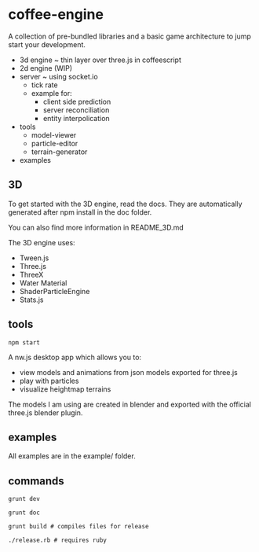 coffee-engine
=============

A collection of pre-bundled libraries and a basic game architecture to jump start
your development.

* 3d engine ~ thin layer over three.js in coffeescript
* 2d engine (WIP)
* server ~ using socket.io
  * tick rate
  * example for:
    * client side prediction
    * server reconciliation
    * entity interpolication
* tools
  - model-viewer
  - particle-editor
  - terrain-generator
* examples

3D
--

To get started with the 3D engine, read the docs. They are automatically generated
after npm install in the doc folder.

You can also find more information in README_3D.md

The 3D engine uses:

* Tween.js
* Three.js
* ThreeX
* Water Material
* ShaderParticleEngine
* Stats.js

tools
-----

```
npm start
```
A nw.js desktop app which allows you to:

* view models and animations from json models exported for three.js
* play with particles
* visualize heightmap terrains

The models I am using are created in blender and exported with the official
three.js blender plugin.

examples
--------

All examples are in the example/ folder.

commands
--------

```
grunt dev
```

```
grunt doc
```

```
grunt build # compiles files for release
```

```
./release.rb # requires ruby
```
